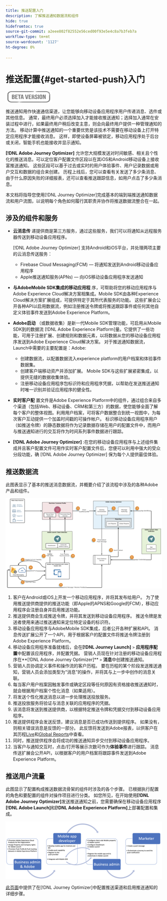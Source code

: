 ```yaml
---
title: 推送配置入门
description: 了解推送通知数据流和组件
hide: true
hidefromtoc: true
source-git-commit: a2eee802f82552e56ced00f93e5e4c8a7b3feb7a
workflow-type: tm+mt
source-wordcount: '1127'
ht-degree: 0%

---
```


# 推送配置{#get-started-push}入门

![](assets/do-not-localize/badge.png)

推送通知用作快速通信渠道，让您能够向移动设备应用程序用户传递消息、选件或其他信息。 通常，最终用户必须选择加入才能接收推送通知；选择加入通常在安装过程中进行，如果最终用户稍后改变主意，则会向最终用户提供一种管理通知的方法。 移动计算中推送通知的一个重要优势是该技术不需要在移动设备上打开特定应用程序才能接收消息。 这样，即使设备屏幕被锁定，移动应用程序处于后台或关闭，智能手机也能接收并显示通知。

**[!DNL Adobe Journey Optimizer]**  允许您大规模发送对时间敏感、相关且个性化的推送消息。可以定位客户配置文件区段以在其iOS和Android移动设备上接收富推送通知。 这些区段可以基于过去或实时的用户体验事件、用户记录数据或用户交互和数据的组合来创建。 历程上线后，您可以查看有关发送了多少条消息、由于什么原因失败的详细报表，还可以查看推送跟踪信息，如用户点击了多少条消息。

本文档将指导您使用[!DNL Journey Optimizer]完成基本的端到端推送通知数据流和用户流图，以说明每个角色如何履行其职责并协作将推送数据流整合在一起。


## 涉及的组件和服务

* **云消息传** 递提供商是第三方服务，通过这些服务，我们可以将通知从远程服务器传送到移动设备应用程序。

   [!DNL Adobe Journey Optimizer]  支持Android和iOS平台，并处理两项主要的云消息传送服务：
   * Firebase Cloud Messaging(FCM) — 将通知发送到Android移动设备应用程序
   * Apple推送通知服务(APNs) — 向iOS移动设备应用程序发送通知

* **与AdobeMobile SDK集成的移动应用程** 序，可帮助将您的移动应用程序与Adobe Experience Cloud解决方案相集成。Mobile SDK由各种Experience Cloud解决方案扩展组成，可提供特定于其所代表服务的功能。 这些扩展会公开各种API以启用数据流，例如注册推送令牌或将推送跟踪事件或任何其他自定义体验事件发送到Adobe Experience Platform。

* **Adobe启动** （或数据收集）是新一代Mobile SDK管理功能，可启用从Mobile SDK到的数据流 [!DNL Adobe Experience Platform]量。它提供了一些功能，可用于注册扩展、创建规则和数据元素，以将数据从您的移动设备应用程序发送到Adobe Experience Cloud解决方案。 对于推送通知数据流，Launch中需要的主要配置是：Adobe:

   * 创建数据流，以配置数据流入experience platform的用户档案和体验事件数据集。
   * 创建客户端移动资产并添加扩展。 Mobile SDK与这些扩展紧密集成，以提供无缝的数据收集体验。
   * 注册移动设备应用程序包标识符和应用程序凭据，以帮助在发送推送通知时唯一识别并验证应用程序的健全性。

* **实时客户配** 置文件是Adobe Experience Platform中的组件，通过组合来自多个渠道（包括Web、移动设备、CRM和第三方）的数据，使您能够全面了解每个客户的整体视图。利用用户档案，可将客户数据整合到统一视图中，为每次客户互动提供一个加盖时间戳的可操作帐户。 标识移动设备应用程序用户（如推送令牌）的静态数据将作为记录数据存储在用户的配置文件中，而用户与推送通知进行的交互将作为时间系列事件数据进行跟踪。

* **[!DNL Adobe Journey Optimizer]** :在您的移动设备应用程序与上述组件集成并且客户配置文件可用作实时客户配置文件后，您便可以利用中强大的受众分段功能，确 [!DNL Adobe Journey Optimizer]  保为每个人提供最佳体验。


## 推送数据流

此图表显示了基本的推送消息数据流，并概要介绍了该流程中涉及的各种Adobe产品和组件。

![](assets/push-flow.png)


1. 客户在Android或iOS上开发一个移动应用程序，并将其发布给用户。 为了使用推送提供商提供的推送功能（即Apple的APNS和Google的FCM），移动应用程序会注册自身并启用推送功能。
1. 推送提供商会生成推送令牌，并将其发送到移动设备应用程序。 推送令牌是发送者使用来通过推送通知来定位特定设备的标识符。
1. 移动设备应用程序与AdobeMobile SDK集成，后者公开各种扩展和API。 消息传送扩展公开了一个API，用于根据客户的配置文件将推送令牌注册到Adobe Experience Platform。
1. 移动设备应用程序准备就绪后，会在&#x200B;**[!DNL Journey Launch]** `>` **应用程序配置**中配置该应用程序，并配置凭据。
营销人员现在针对注册的移动设备应用程序在**[!DNL Adone Journey Optimizer]** `>` **消息**&#x200B;中创建推送通知。
1. 营销人员协调定义事件和操作流的客户历程。 要在历程的某个阶段发送推送通知，营销人员会添加类型为“消息”的操作，并将其与上一步中创作的消息关联。
1. 每当客户用户档案因触发事件或确定区段等任何原因有资格接收推送通知时，就会根据用户档案个性化消息（如果适用）。
1. 将发送个性化推送消息以进一步处理推送投放服务。
1. 推送投放服务将验证与消息关联的应用程序的凭据。
1. 该消息将发送到推送提供商，以根据特定推送令牌和凭据交付到移动设备应用程序。
1. 推送提供程序会发送反馈，建议消息是否已成功传送到提供程序。 如果没有，则相关错误消息是反馈的一部分。 此反馈将发送到Adobe报表，以供客户在其历程[Live](reports/live-report.md)和[Global Reports](reports/global-report.md)中查看。
1. 同时，推送提供程序会将成功的推送通知异步交付到移动设备应用程序。
1. 当客户与通知交互时，点击/打开等展示次数可作为&#x200B;**体验事件**&#x200B;进行跟踪。 消息传送扩展会公开API，以根据客户的用户档案将跟踪事件发送到Adobe Experience Platform。

## 推送用户流量

此图显示了配置构成推送数据流骨架的组件时涉及的各个步骤。 已根据执行配置的角色和要配置的组件对操作项目进行分类。 如您所见，在开始使用&#x200B;**[!DNL Adobe Journey Optimizer]**&#x200B;发送推送通知之前，您需要确保在移动设备应用程序&#x200B;**[!DNL Adobe Launch]**&#x200B;和&#x200B;**[!DNL Adobe Experience Platform]**&#x200B;上部署配置和集成。

![](assets/user-flow.png)

[此页面](push-configuration.md)中提供了在[!DNL Journey Optimizer]中配置推送渠道和启用推送通知的详细步骤。